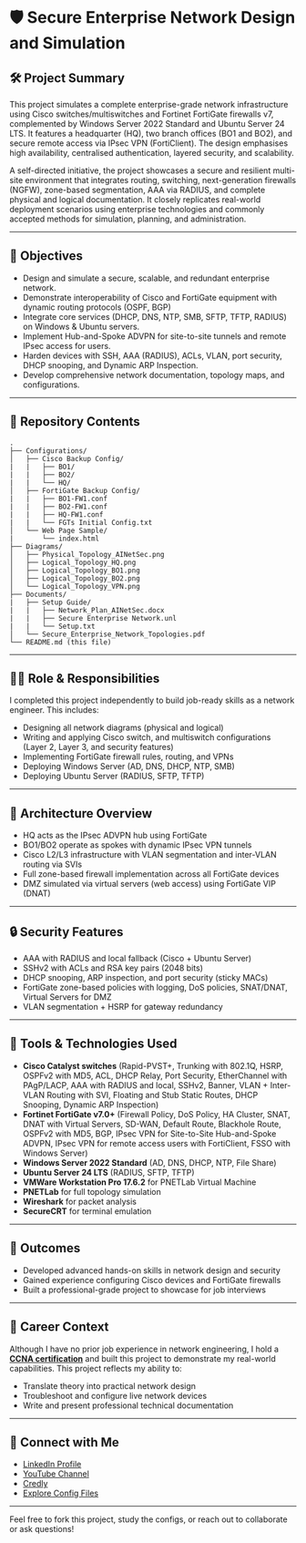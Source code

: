 # 🛡️ Secure Enterprise Network Design and Simulation

## 🛠️ Project Summary

This project simulates a complete enterprise-grade network infrastructure using Cisco switches/multiswitches and Fortinet FortiGate firewalls v7, complemented by Windows Server 2022 Standard and Ubuntu Server 24 LTS. It features a headquarter (HQ), two branch offices (BO1 and BO2), and secure remote access via IPsec VPN (FortiClient). The design emphasises high availability, centralised authentication, layered security, and scalability.

A self-directed initiative, the project showcases a secure and resilient multi-site environment that integrates routing, switching, next-generation firewalls (NGFW), zone-based segmentation, AAA via RADIUS, and complete physical and logical documentation. It closely replicates real-world deployment scenarios using enterprise technologies and commonly accepted methods for simulation, planning, and administration.

---

## 📅 Objectives

- Design and simulate a secure, scalable, and redundant enterprise network.
- Demonstrate interoperability of Cisco and FortiGate equipment with dynamic routing protocols (OSPF, BGP)
- Integrate core services (DHCP, DNS, NTP, SMB, SFTP, TFTP, RADIUS) on Windows & Ubuntu servers.
- Implement Hub-and-Spoke ADVPN for site-to-site tunnels and remote IPsec access for users.
- Harden devices with SSH, AAA (RADIUS), ACLs, VLAN, port security, DHCP snooping, and Dynamic ARP Inspection.
- Develop comprehensive network documentation, topology maps, and configurations.

---

## 📁 Repository Contents

```
.
├── Configurations/
│   ├── Cisco Backup Config/
|   |   ├── BO1/
|   |   ├── BO2/
|   |   └── HQ/
│   ├── FortiGate Backup Config/
|   |   ├── BO1-FW1.conf
|   |   ├── BO2-FW1.conf
|   |   ├── HQ-FW1.conf
|   |   └── FGTs Initial Config.txt
│   └── Web Page Sample/
|       └── index.html
├── Diagrams/
│   ├── Physical_Topology_AINetSec.png
│   ├── Logical_Topology_HQ.png
│   ├── Logical_Topology_BO1.png
│   ├── Logical_Topology_BO2.png
│   └── Logical_Topology_VPN.png
├── Documents/
|   ├── Setup Guide/
|   |   ├── Network_Plan_AINetSec.docx
|   |   ├── Secure Enterprise Network.unl
|   |   └── Setup.txt
│   └── Secure_Enterprise_Network_Topologies.pdf
└── README.md (this file)
```

---

## 👩‍💼 Role & Responsibilities

I completed this project independently to build job-ready skills as a network engineer. This includes:

- Designing all network diagrams (physical and logical)
- Writing and applying Cisco switch, and multiswitch configurations (Layer 2, Layer 3, and security features)
- Implementing FortiGate firewall rules, routing, and VPNs
- Deploying Windows Server (AD, DNS, DHCP, NTP, SMB)
- Deploying Ubuntu Server (RADIUS, SFTP, TFTP)

---

## 🧱 Architecture Overview

- HQ acts as the IPsec ADVPN hub using FortiGate
- BO1/BO2 operate as spokes with dynamic IPsec VPN tunnels
- Cisco L2/L3 infrastructure with VLAN segmentation and inter-VLAN routing via SVIs
- Full zone-based firewall implementation across all FortiGate devices
- DMZ simulated via virtual servers (web access) using FortiGate VIP (DNAT)

---

## 🔒 Security Features

- AAA with RADIUS and local fallback (Cisco + Ubuntu Server)
- SSHv2 with ACLs and RSA key pairs (2048 bits)
- DHCP snooping, ARP inspection, and port security (sticky MACs)
- FortiGate zone-based policies with logging, DoS policies, SNAT/DNAT, Virtual Servers for DMZ
- VLAN segmentation + HSRP for gateway redundancy

---

## 🧰 Tools & Technologies Used

- **Cisco Catalyst switches** (Rapid-PVST+, Trunking with 802.1Q, HSRP, OSPFv2 with MD5, ACL, DHCP Relay, Port Security, EtherChannel with PAgP/LACP, AAA with RADIUS and local, SSHv2, Banner, VLAN + Inter-VLAN Routing with SVI, Floating and Stub Static Routes, DHCP Snooping, Dynamic ARP Inspection)
- **Fortinet FortiGate v7.0+** (Firewall Policy, DoS Policy, HA Cluster, SNAT, DNAT with Virtual Servers, SD-WAN, Default Route, Blackhole Route, OSPFv2 with MD5, BGP, IPsec VPN for Site-to-Site Hub-and-Spoke ADVPN, IPsec VPN for remote access users with FortiClient, FSSO with Windows Server)
- **Windows Server 2022 Standard** (AD, DNS, DHCP, NTP, File Share)
- **Ubuntu Server 24 LTS** (RADIUS, SFTP, TFTP)
- **VMWare Workstation Pro 17.6.2** for PNETLab Virtual Machine
- **PNETLab** for full topology simulation
- **Wireshark** for packet analysis
- **SecureCRT** for terminal emulation

---

## 🚀 Outcomes

- Developed advanced hands-on skills in network design and security
- Gained experience configuring Cisco devices and FortiGate firewalls
- Built a professional-grade project to showcase for job interviews

---

## 💼 Career Context

Although I have no prior job experience in network engineering, I hold a [**CCNA certification**](https://www.credly.com/badges/7ce7c0e3-41dc-4df0-a882-9922214a62b8/public_url) and built this project to demonstrate my real-world capabilities. This project reflects my ability to:

- Translate theory into practical network design
- Troubleshoot and configure live network devices
- Write and present professional technical documentation

---

## 🔗 Connect with Me

- [LinkedIn Profile](https://www.linkedin.com/in/aicbarrios)
- [YouTube Channel](https://www.youtube.com/@AINetSec)
- [Credly](https://www.credly.com/users/aicbarrios)
- [Explore Config Files](./Configurations)

---

Feel free to fork this project, study the configs, or reach out to collaborate or ask questions!
